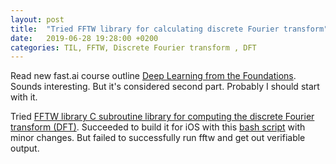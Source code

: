 ```yaml
---
layout: post
title:  "Tried FFTW library for calculating discrete Fourier transform"
date:   2019-06-28 19:28:00 +0200
categories: TIL, FFTW, Discrete Fourier transform , DFT
---
```

Read new fast.ai course outline [Deep Learning from the Foundations](https://www.fast.ai/2019/06/28/course-p2v3/). Sounds interesting. But it's considered second part. Probably I should start with it.

Tried [FFTW library C subroutine library for computing the discrete Fourier transform (DFT)](http://www.fftw.org). Succeeded to build it for iOS with this [bash script](https://stackoverflow.com/a/55610893/942513) with minor changes. But failed to successfully run fftw and get out verifiable output.

